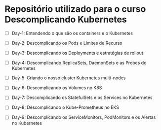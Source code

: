 # Repositório utilizado para o curso Descomplicando Kubernetes

- [ ] Day-1: Entendendo o que são os containers e o Kubernetes

- [ ] Day-2: Descomplicando os Pods e Limites de Recurso

- [ ] Day-3: Descomplicando os Deployments e estratégias de rollout

- [ ] Day-4: Descomplicando ReplicaSets, DaemonSets e as Probes do Kubernetes

- [ ] Day-5: Criando o nosso cluster Kubernetes multi-nodes

- [ ] Day-6: Descomplicando os Volumes no K8S

- [ ] Day-7: Descomplicando os StatefulSets e os Services no Kubernetes

- [ ] Day-8: Descomplicando o Kube-Prometheus no EKS

- [ ] Day-9: Descomplicando os ServiceMonitors, PodMonitors e os Alertas no Kubernetes